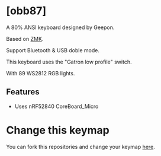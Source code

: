 # [obb87]

A 80% ANSI keyboard designed by Geepon.

Based on [ZMK](https://github/zmkfirmware/zmk).

Support Bluetooth & USB doble mode.

This keyboard uses the "Gatron low profile" switch.

With 89 WS2812 RGB lights.

## Features

- Uses nRF52840 CoreBoard_Micro

# Change this keymap
You can fork this repositories and change your keymap [here](https://nickcoutsos.github.io/keymap-editor/).

